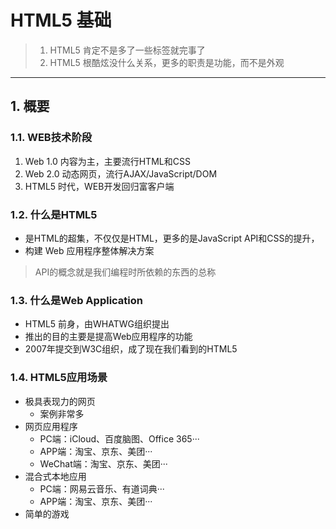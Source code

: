 # HTML5 基础

> 1. HTML5 肯定不是多了一些标签就完事了
> 2. HTML5 根酷炫没什么关系，更多的职责是功能，而不是外观

------

## 1. 概要

### 1.1. WEB技术阶段

1. Web 1.0 内容为主，主要流行HTML和CSS
2. Web 2.0 动态网页，流行AJAX/JavaScript/DOM
3. HTML5 时代，WEB开发回归富客户端

### 1.2. 什么是HTML5

- 是HTML的超集，不仅仅是HTML，更多的是JavaScript API和CSS的提升，
- 构建 Web 应用程序整体解决方案

> API的概念就是我们编程时所依赖的东西的总称

### 1.3. 什么是Web Application

- HTML5 前身，由WHATWG组织提出
- 推出的目的主要是提高Web应用程序的功能
- 2007年提交到W3C组织，成了现在我们看到的HTML5

### 1.4. HTML5应用场景

- 极具表现力的网页
  - 案例非常多
- 网页应用程序
  - PC端：iCloud、百度脑图、Office 365···
  - APP端：淘宝、京东、美团···
  - WeChat端：淘宝、京东、美团···
- 混合式本地应用
  - PC端：网易云音乐、有道词典···
  - APP端：淘宝、京东、美团···
- 简单的游戏
